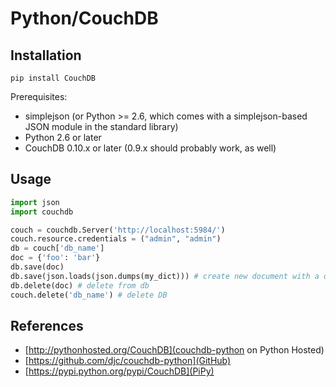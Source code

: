 # Python/CouchDB
## Installation

    pip install CouchDB

Prerequisites:
*   simplejson (or Python >= 2.6, which comes with a simplejson-based JSON module in the standard library)
*   Python 2.6 or later
*   CouchDB 0.10.x or later (0.9.x should probably work, as well)

## Usage

```python
import json
import couchdb

couch = couchdb.Server('http://localhost:5984/')
couch.resource.credentials = ("admin", "admin")
db = couch['db_name']
doc = {'foo': 'bar'}
db.save(doc)
db.save(json.loads(json.dumps(my_dict))) # create new document with a dict
db.delete(doc) # delete from db
couch.delete('db_name') # delete DB
```

## References
*   [http://pythonhosted.org/CouchDB](couchdb-python on Python Hosted)
*   [https://github.com/djc/couchdb-python](GitHub)
*   [https://pypi.python.org/pypi/CouchDB](PiPy)
